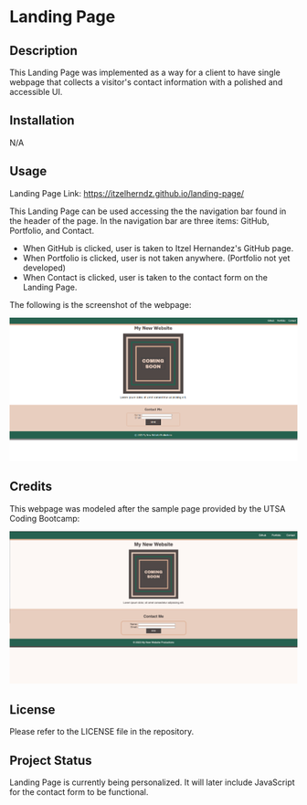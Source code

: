 # Landing Page

## Description

This Landing Page was implemented as a way for a client to have single webpage that collects a visitor's contact information with a polished and accessible UI. 

## Installation

N/A

## Usage
Landing Page Link: https://itzelherndz.github.io/landing-page/

This Landing Page can be used accessing the the navigation bar found in the header of the page. In the navigation bar are three items: GitHub, Portfolio, and Contact. 
* When GitHub is clicked, user is taken to Itzel Hernandez's GitHub page.
* When Portfolio is clicked, user is not taken anywhere. (Portfolio not yet developed)
* When Contact is clicked, user is taken to the contact form on the Landing Page. 

The following is the screenshot of the webpage:

![alt text](assets/screenshot.png)

## Credits

This webpage was modeled after the sample page provided by the UTSA Coding Bootcamp:

![sample page](assets/sample-page.png)

## License

Please refer to the LICENSE file in the repository.

## Project Status

Landing Page is currently being personalized. It will later include JavaScript for the contact form to be functional.
